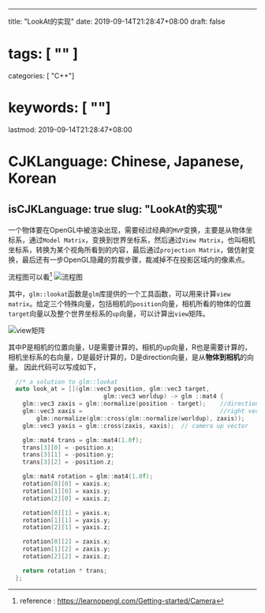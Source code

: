 
---
title: "LookAt的实现"
date: 2019-09-14T21:28:47+08:00
draft: false
# tags: [ "" ]
categories: [ "C++"]
# keywords: [ ""]
lastmod: 2019-09-14T21:28:47+08:00
# CJKLanguage: Chinese, Japanese, Korean
isCJKLanguage: true
slug: "LookAt的实现"
---

一个物体要在OpenGL中被渲染出现，需要经过经典的`MVP`变换，主要是从物体坐标系，通过`Model Matrix`，变换到世界坐标系，然后通过`View Matrix`，也叫相机坐标系，转换为某个视角所看到的内容，最后通过`projection Matrix`，做仿射变换，最后还有一步OpenGL隐藏的剪裁步骤，裁减掉不在投影区域内的像素点。

流程图可以看[^1]
![流程图](/image/MVP.png)

其中，`glm::lookat`函数是`glm`库提供的一个工具函数，可以用来计算`view matrix`。给定三个特殊向量，包括相机的`position`向量，相机所看的物体的位置`target`向量以及整个世界坐标系的`up`向量，可以计算出`view`矩阵。

![view矩阵](/image/lookat.png)

其中P是相机的位置向量，U是需要计算的，相机的up向量，R也是需要计算的，相机坐标系的右向量，D是最好计算的，D是direction向量，是从**物体到相机**的向量。
因此代码可以写成如下，

```cpp
  //* a solution to glm::lookat
  auto look_at = [](glm::vec3 position, glm::vec3 target,
                           glm::vec3 worldup) -> glm ::mat4 {
    glm::vec3 zaxis = glm::normalize(position - target);    //direction vector
    glm::vec3 xaxis =                                       //right vector
        glm::normalize(glm::cross(glm::normalize(worldup), zaxis));     
    glm::vec3 yaxis = glm::cross(zaxis, xaxis);  // camera up vector

    glm::mat4 trans = glm::mat4(1.0f);
    trans[3][0] = -position.x;
    trans[3][1] = -position.y;
    trans[3][2] = -position.z;

    glm::mat4 rotation = glm::mat4(1.0f);
    rotation[0][0] = xaxis.x;
    rotation[1][0] = xaxis.y;
    rotation[2][0] = xaxis.z;

    rotation[0][1] = yaxis.x;
    rotation[1][1] = yaxis.y;
    rotation[2][1] = yaxis.z;

    rotation[0][2] = zaxis.x;
    rotation[1][2] = zaxis.y;
    rotation[2][2] = zaxis.z;

    return rotation * trans;
  };
```

[^1]: reference : https://learnopengl.com/Getting-started/Camera
